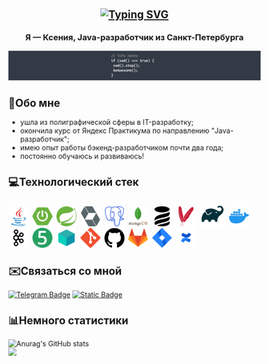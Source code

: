 <h2 align="center">
  <a href="https://git.io/typing-svg"><img src="https://readme-typing-svg.demolab.com?font=Pixelify+Sans&size=40&pause=1000&color=801DF7&center=true&vCenter=true&width=435&lines=Hello%2C+world!" alt="Typing SVG" /></a>
</h2>

<h3 align="center"><b>Я — Ксения, Java-разработчик из Санкт-Петербурга</b></h3>

<div style="text-align: center;">

![](https://github.com/pursecookie/pursecookie/blob/main/qwqw.png)

</div>

## 🎈Обо мне


* ушла из полиграфической сферы в IT-разработку;
* окончила курс от Яндекс Практикума по направлению "Java-разработчик";
* имею опыт работы бэкенд-разработчиком почти два года;
* постоянно обучаюсь и развиваюсь!

## 💻Технологический стек

<div>
<img src="https://github.com/pursecookie/pursecookie/blob/main/icons/java-original.svg" title="JAVA 11" width="40" height="40"/>&nbsp
<img src="https://github.com/pursecookie/pursecookie/blob/main/icons/springboot-color.svg" title="SPRING BOOT" width="40" height="40"/>&nbsp
<img src="https://github.com/pursecookie/pursecookie/blob/main/icons/spring-color.svg" title="SPRING FRAMEWORK" width="40" height="40"/>&nbsp
<img src="https://github.com/pursecookie/pursecookie/blob/main/icons/hibernate-color.svg" title="HIBERNATE ORM" width="40" height="40"/>&nbsp
<img src="https://github.com/pursecookie/pursecookie/blob/main/icons/postgresql-color.svg" title="POSTGRESQL" width="40" height="40"/>&nbsp
<img src="https://github.com/pursecookie/pursecookie/blob/main/icons/mongodb_original_wordmark_logo_icon_146425.png" title="MONGODB" width="40" height="40"/>&nbsp
<img src="https://github.com/pursecookie/pursecookie/blob/main/icons/liquibase_logo_icon_247825.png" title="LIQUIBASE" width="40" height="40"/>&nbsp
<img src="https://github.com/pursecookie/pursecookie/blob/main/icons/apachemaven-color.svg" title="MAVEN" width="40" height="40"/>&nbsp
<img src="https://github.com/pursecookie/pursecookie/blob/main/icons/file_type_light_gradle_icon_130462.png" title="GRADLE" width="50" height="50"/>&nbsp
<img src="https://github.com/pursecookie/pursecookie/blob/main/icons/docker-color.svg" title="DOCKER" width="40" height="40"/>&nbsp
<img src="https://github.com/pursecookie/pursecookie/blob/main/icons/apache_kafka_icon_138937.png" title="KAFKA" width="40" height="40"/>&nbsp
<img src="https://github.com/pursecookie/pursecookie/blob/main/icons/junit5-color.svg" title="JUNIT 5" width="40" height="40"/>&nbsp
<img src="https://github.com/pursecookie/pursecookie/blob/main/icons/logo.svg" title="TESTCONTAINERS" width="40" height="40"/>&nbsp
<img src="https://github.com/pursecookie/pursecookie/blob/main/icons/git-color.svg" title="GIT" width="40" height="40"/>&nbsp
<img src="https://github.com/pursecookie/pursecookie/blob/main/icons/github-logo_icon-icons.com_73546.png" title="GITHUB" width="40" height="40"/>&nbsp
<img src="https://github.com/pursecookie/pursecookie/blob/main/icons/gitlab_original_logo_icon_146503.png" title="GITLAB" width="40" height="40"/>&nbsp
<img src="https://github.com/pursecookie/pursecookie/blob/main/icons/atlassian_jira_logo_icon_170511.png" title="JIRA" width="40" height="40"/>&nbsp
<img src="https://github.com/pursecookie/pursecookie/blob/main/icons/confluence_logo_icon_147305.png" title="CONFLUENCE" width="40" height="40"/>&nbsp
</div>

## ✉️Связаться со мной


[![Telegram Badge](https://img.shields.io/badge/-@xeviaara-2CA5E0?style=for-the-badge&logo=telegram&logoColor=white&link=https://t.me/xeviaara)](https://t.me/xeviaara)
[![Static Badge](https://img.shields.io/badge/-pursecookie%40yandex.ru-ffcc00?style=for-the-badge&logo=maildotru&logoColor=white&link=mailto:pursecookie@yandex.ru)](mailto:pursecookie@yandex.ru)

## 📊Немного статистики


![Anurag's GitHub stats](https://github-readme-stats.vercel.app/api?username=pursecookie&show_icons=true&theme=nord)
<br />
![](https://komarev.com/ghpvc/?username=pursecookie&color=blueviolet&style=for-the-badge)

